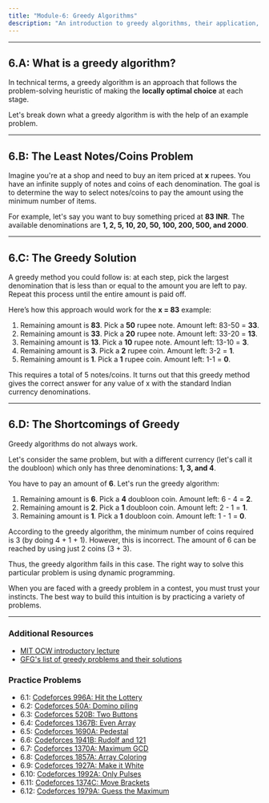 ```yaml
---
title: "Module-6: Greedy Algorithms"
description: "An introduction to greedy algorithms, their application, shortcomings, and a list of practice problems."
---
```

----
## 6.A: What is a greedy algorithm?

In technical terms, a greedy algorithm is an approach that follows the problem-solving heuristic of making the **locally optimal choice** at each stage.

Let's break down what a greedy algorithm is with the help of an example problem.

-----

## 6.B: The Least Notes/Coins Problem

Imagine you're at a shop and need to buy an item priced at **x** rupees. You have an infinite supply of notes and coins of each denomination. The goal is to determine the way to select notes/coins to pay the amount using the minimum number of items.

For example, let's say you want to buy something priced at **83 INR**. The available denominations are **1, 2, 5, 10, 20, 50, 100, 200, 500, and 2000**.

-----

## 6.C: The Greedy Solution

A greedy method you could follow is: at each step, pick the largest denomination that is less than or equal to the amount you are left to pay. Repeat this process until the entire amount is paid off.

Here’s how this approach would work for the **x = 83** example:

1.  Remaining amount is **83**. Pick a **50** rupee note. Amount left: 83-50 = **33**.
2.  Remaining amount is **33**. Pick a **20** rupee note. Amount left: 33-20 = **13**.
3.  Remaining amount is **13**. Pick a **10** rupee note. Amount left: 13-10 = **3**.
4.  Remaining amount is **3**. Pick a **2** rupee coin. Amount left: 3-2 = **1**.
5.  Remaining amount is **1**. Pick a **1** rupee coin. Amount left: 1-1 = **0**.

This requires a total of 5 notes/coins. It turns out that this greedy method gives the correct answer for any value of x with the standard Indian currency denominations.

-----

## 6.D: The Shortcomings of Greedy

Greedy algorithms do not always work.

Let's consider the same problem, but with a different currency (let's call it the doubloon) which only has three denominations: **1, 3, and 4**.

You have to pay an amount of **6**. Let's run the greedy algorithm:

1.  Remaining amount is **6**. Pick a **4** doubloon coin. Amount left: 6 - 4 = **2**.
2.  Remaining amount is **2**. Pick a **1** doubloon coin. Amount left: 2 - 1 = **1**.
3.  Remaining amount is **1**. Pick a **1** doubloon coin. Amount left: 1 - 1 = **0**.

According to the greedy algorithm, the minimum number of coins required is 3 (by doing 4 + 1 + 1). However, this is incorrect. The amount of 6 can be reached by using just 2 coins (3 + 3).

Thus, the greedy algorithm fails in this case. The right way to solve this particular problem is using dynamic programming.

When you are faced with a greedy problem in a contest, you must trust your instincts. The best way to build this intuition is by practicing a variety of problems.

-----

### Additional Resources

  * [MIT OCW introductory lecture](https://www.google.com/search?q=https://www.youtube.com/watch%3Fv%3DBPlK_g3R-g8)
  * [GFG's list of greedy problems and their solutions](https://www.geeksforgeeks.org/greedy-algorithms/)

### Practice Problems

  * 6.1: [Codeforces 996A: Hit the Lottery](https://codeforces.com/problemset/problem/996/A)
  * 6.2: [Codeforces 50A: Domino piling](https://codeforces.com/problemset/problem/50/A)
  * 6.3: [Codeforces 520B: Two Buttons](https://codeforces.com/problemset/problem/520/B)
  * 6.4: [Codeforces 1367B: Even Array](https://codeforces.com/problemset/problem/1367/B)
  * 6.5: [Codeforces 1690A: Pedestal](https://codeforces.com/problemset/problem/1690/A)
  * 6.6: [Codeforces 1941B: Rudolf and 121](https://codeforces.com/problemset/problem/1941/B)
  * 6.7: [Codeforces 1370A: Maximum GCD](https://codeforces.com/problemset/problem/1370/A)
  * 6.8: [Codeforces 1857A: Array Coloring](https://codeforces.com/problemset/problem/1857/A)
  * 6.9: [Codeforces 1927A: Make it White](https://codeforces.com/problemset/problem/1927/A)
  * 6.10: [Codeforces 1992A: Only Pulses](https://codeforces.com/problemset/problem/1992/A)
  * 6.11: [Codeforces 1374C: Move Brackets](https://codeforces.com/problemset/problem/1374/C)
  * 6.12: [Codeforces 1979A: Guess the Maximum](https://codeforces.com/problemset/problem/1979/A)
